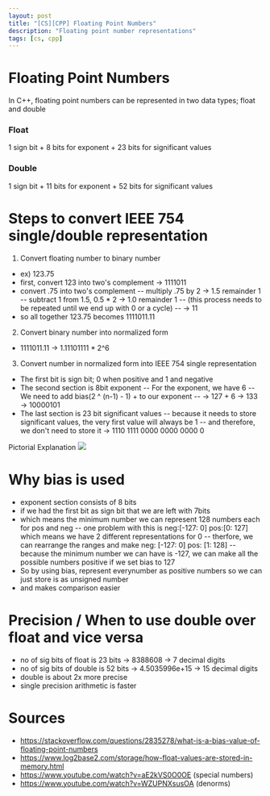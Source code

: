 ```yaml
---
layout: post
title: "[CS][CPP] Floating Point Numbers"
description: "Floating point number representations"
tags: [cs, cpp]
---
```

# Floating Point Numbers 
In C++, floating point numbers can be represented in two data types; float and double 

### Float
1 sign bit + 8 bits for exponent + 23 bits for significant values 

### Double 
1 sign bit + 11 bits for exponent + 52 bits for significant values 

# Steps to convert IEEE 754 single/double representation
1. Convert floating number to binary number 
- ex) 123.75
- first, convert 123 into two's complement -> 1111011
- convert .75 into two's complement 
-- multiply .75 by 2 -> 1.5 remainder 1
-- subtract 1 from 1.5, 0.5 * 2 -> 1.0 remainder 1 
-- (this process needs to be repeated until we end up with 0 or a cycle)
-- -> 11
- so all together 123.75 becomes 1111011.11

2. Convert binary number into normalized form 
- 1111011.11 -> 1.11101111 * 2^6

3. Convert number in normalized form into IEEE 754 single representation 
- The first bit is sign bit; 0 when positive and 1 and negative 
- The second section is 8bit exponent 
-- For the exponent, we have 6
-- We need to add bias(2 ^ (n-1) - 1) + to our exponent 
-- -> 127 + 6 -> 133 -> 10000101
- The last section is 23 bit significant values
-- because it needs to store significant values, the very first value will always be 1 
-- and therefore, we don't need to store it -> 1110 1111 0000 0000 0000 0

Pictorial Explanation 
![](https://www.log2base2.com/images/storage/how-float-values-are-stored-in-memory.png)

# Why bias is used 
- exponent section consists of 8 bits 
- if we had the first bit as sign bit that we are left with 7bits 
- which means the minimum number we can represent 128 numbers each for pos and neg 
-- one problem with this is neg:[-127: 0] pos:[0: 127] which means we have 2 different representations for 0 
-- therfore, we can rearrange the ranges and make neg: [-127: 0] pos: [1: 128]
-- because the minimum number we can have is -127, we can make all the possible numbers positive if we set bias to 127
- So by using bias, represent everynumber as positive numbers so we can just store is as unsigned number 
- and makes comparison easier 


# Precision / When to use double over float and vice versa 
- no of sig bits of float is 23 bits -> 8388608 -> 7 decimal digits 
- no of sig bits of double is 52 bits -> 4.5035996e+15 -> 15 decimal digits 
- double is about 2x more precise 
- single precision arithmetic is faster 

# Sources
- https://stackoverflow.com/questions/2835278/what-is-a-bias-value-of-floating-point-numbers
- https://www.log2base2.com/storage/how-float-values-are-stored-in-memory.html
- https://www.youtube.com/watch?v=aE2kVS0O0OE (special numbers)
- https://www.youtube.com/watch?v=WZUPNXsusOA (denorms)

